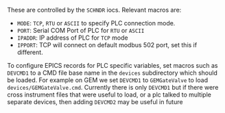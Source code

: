 These are controlled by the `SCHNDR` iocs. Relevant macros are:

* `MODE`: `TCP`, `RTU` or `ASCII` to specify PLC connection mode.
* `PORT`: Serial COM Port of PLC for `RTU` or `ASCII`
* `IPADDR`: IP address of PLC for `TCP` mode
* `IPPORT`: TCP will connect on default modbus 502 port, set this if different.

To configure EPICS records for PLC specific variables, set macros such as `DEVCMD1` to a CMD file base name in the `devices` subdirectory which should be loaded. For example on GEM we set `DEVCMD1` to `GEMGateValve` to load `devices/GEMGateValve.cmd`. Currently there is only `DEVCMD1` but if there were cross instrument files that were useful to load, or a plc talked to multiple separate devices, then adding `DEVCMD2` may be useful in future
 

